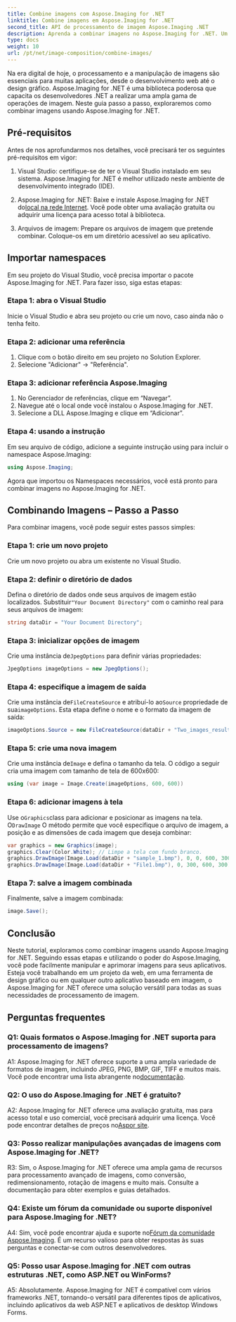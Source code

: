 ```yaml
---
title: Combine imagens com Aspose.Imaging for .NET
linktitle: Combine imagens em Aspose.Imaging for .NET
second_title: API de processamento de imagem Aspose.Imaging .NET
description: Aprenda a combinar imagens no Aspose.Imaging for .NET. Um guia passo a passo para um processamento poderoso de imagens.
type: docs
weight: 10
url: /pt/net/image-composition/combine-images/
---
```

Na era digital de hoje, o processamento e a manipulação de imagens são essenciais para muitas aplicações, desde o desenvolvimento web até o design gráfico. Aspose.Imaging for .NET é uma biblioteca poderosa que capacita os desenvolvedores .NET a realizar uma ampla gama de operações de imagem. Neste guia passo a passo, exploraremos como combinar imagens usando Aspose.Imaging for .NET. 

## Pré-requisitos

Antes de nos aprofundarmos nos detalhes, você precisará ter os seguintes pré-requisitos em vigor:

1. Visual Studio: certifique-se de ter o Visual Studio instalado em seu sistema. Aspose.Imaging for .NET é melhor utilizado neste ambiente de desenvolvimento integrado (IDE).

2.  Aspose.Imaging for .NET: Baixe e instale Aspose.Imaging for .NET do[local na rede Internet](https://releases.aspose.com/imaging/net/). Você pode obter uma avaliação gratuita ou adquirir uma licença para acesso total à biblioteca.

3. Arquivos de imagem: Prepare os arquivos de imagem que pretende combinar. Coloque-os em um diretório acessível ao seu aplicativo.

## Importar namespaces

Em seu projeto do Visual Studio, você precisa importar o pacote Aspose.Imaging for .NET. Para fazer isso, siga estas etapas:

### Etapa 1: abra o Visual Studio

Inicie o Visual Studio e abra seu projeto ou crie um novo, caso ainda não o tenha feito.

### Etapa 2: adicionar uma referência

1. Clique com o botão direito em seu projeto no Solution Explorer.
2. Selecione "Adicionar" -> "Referência".

### Etapa 3: adicionar referência Aspose.Imaging

1. No Gerenciador de referências, clique em “Navegar”.
2. Navegue até o local onde você instalou o Aspose.Imaging for .NET.
3. Selecione a DLL Aspose.Imaging e clique em “Adicionar”.

### Etapa 4: usando a instrução

Em seu arquivo de código, adicione a seguinte instrução using para incluir o namespace Aspose.Imaging:

```csharp
using Aspose.Imaging;
```

Agora que importou os Namespaces necessários, você está pronto para combinar imagens no Aspose.Imaging for .NET.

## Combinando Imagens – Passo a Passo

Para combinar imagens, você pode seguir estes passos simples:

### Etapa 1: crie um novo projeto

Crie um novo projeto ou abra um existente no Visual Studio.

### Etapa 2: definir o diretório de dados

 Defina o diretório de dados onde seus arquivos de imagem estão localizados. Substituir`"Your Document Directory"` com o caminho real para seus arquivos de imagem:

```csharp
string dataDir = "Your Document Directory";
```

### Etapa 3: inicializar opções de imagem

 Crie uma instância de`JpegOptions` para definir várias propriedades:

```csharp
JpegOptions imageOptions = new JpegOptions();
```

### Etapa 4: especifique a imagem de saída

 Crie uma instância de`FileCreateSource` e atribuí-lo ao`Source` propriedade de sua`imageOptions`. Esta etapa define o nome e o formato da imagem de saída:

```csharp
imageOptions.Source = new FileCreateSource(dataDir + "Two_images_result_out.bmp", false);
```

### Etapa 5: crie uma nova imagem

 Crie uma instância de`Image` e defina o tamanho da tela. O código a seguir cria uma imagem com tamanho de tela de 600x600:

```csharp
using (var image = Image.Create(imageOptions, 600, 600))
```

### Etapa 6: adicionar imagens à tela

 Use o`Graphics`class para adicionar e posicionar as imagens na tela. O`DrawImage` O método permite que você especifique o arquivo de imagem, a posição e as dimensões de cada imagem que deseja combinar:

```csharp
var graphics = new Graphics(image);
graphics.Clear(Color.White); // Limpe a tela com fundo branco.
graphics.DrawImage(Image.Load(dataDir + "sample_1.bmp"), 0, 0, 600, 300); // Primeira imagem.
graphics.DrawImage(Image.Load(dataDir + "File1.bmp"), 0, 300, 600, 300);    // Segunda imagem.
```

### Etapa 7: salve a imagem combinada

Finalmente, salve a imagem combinada:

```csharp
image.Save();
```

## Conclusão

Neste tutorial, exploramos como combinar imagens usando Aspose.Imaging for .NET. Seguindo essas etapas e utilizando o poder do Aspose.Imaging, você pode facilmente manipular e aprimorar imagens para seus aplicativos. Esteja você trabalhando em um projeto da web, em uma ferramenta de design gráfico ou em qualquer outro aplicativo baseado em imagem, o Aspose.Imaging for .NET oferece uma solução versátil para todas as suas necessidades de processamento de imagem.

## Perguntas frequentes

### Q1: Quais formatos o Aspose.Imaging for .NET suporta para processamento de imagens?

 A1: Aspose.Imaging for .NET oferece suporte a uma ampla variedade de formatos de imagem, incluindo JPEG, PNG, BMP, GIF, TIFF e muitos mais. Você pode encontrar uma lista abrangente no[documentação](https://reference.aspose.com/imaging/net/).

### Q2: O uso do Aspose.Imaging for .NET é gratuito?

 A2: Aspose.Imaging for .NET oferece uma avaliação gratuita, mas para acesso total e uso comercial, você precisará adquirir uma licença. Você pode encontrar detalhes de preços no[Aspor site](https://purchase.aspose.com/buy).

### Q3: Posso realizar manipulações avançadas de imagens com Aspose.Imaging for .NET?

R3: Sim, o Aspose.Imaging for .NET oferece uma ampla gama de recursos para processamento avançado de imagens, como conversão, redimensionamento, rotação de imagens e muito mais. Consulte a documentação para obter exemplos e guias detalhados.

### Q4: Existe um fórum da comunidade ou suporte disponível para Aspose.Imaging for .NET?

 A4: Sim, você pode encontrar ajuda e suporte no[Fórum da comunidade Aspose.Imaging](https://forum.aspose.com/). É um recurso valioso para obter respostas às suas perguntas e conectar-se com outros desenvolvedores.

### Q5: Posso usar Aspose.Imaging for .NET com outras estruturas .NET, como ASP.NET ou WinForms?

A5: Absolutamente. Aspose.Imaging for .NET é compatível com vários frameworks .NET, tornando-o versátil para diferentes tipos de aplicativos, incluindo aplicativos da web ASP.NET e aplicativos de desktop Windows Forms.